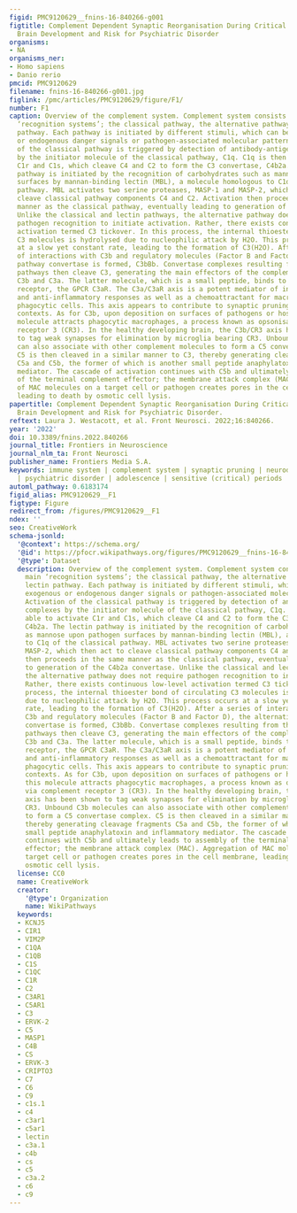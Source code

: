 ```yaml
---
figid: PMC9120629__fnins-16-840266-g001
figtitle: Complement Dependent Synaptic Reorganisation During Critical Periods of
  Brain Development and Risk for Psychiatric Disorder
organisms:
- NA
organisms_ner:
- Homo sapiens
- Danio rerio
pmcid: PMC9120629
filename: fnins-16-840266-g001.jpg
figlink: /pmc/articles/PMC9120629/figure/F1/
number: F1
caption: Overview of the complement system. Complement system consists of three main
  ‘recognition systems’; the classical pathway, the alternative pathway, the lectin
  pathway. Each pathway is initiated by different stimuli, which can be either exogenous
  or endogenous danger signals or pathogen-associated molecular patterns. Activation
  of the classical pathway is triggered by detection of antibody-antigen complexes
  by the initiator molecule of the classical pathway, C1q. C1q is then able to activate
  C1r and C1s, which cleave C4 and C2 to form the C3 convertase, C4b2a. The lectin
  pathway is initiated by the recognition of carbohydrates such as mannose upon pathogen
  surfaces by mannan-binding lectin (MBL), a molecule homologous to C1q of the classical
  pathway. MBL activates two serine proteases, MASP-1 and MASP-2, which then act to
  cleave classical pathway components C4 and C2. Activation then proceeds in the same
  manner as the classical pathway, eventually leading to generation of the C4b2a convertase.
  Unlike the classical and lectin pathways, the alternative pathway does not require
  pathogen recognition to initiate activation. Rather, there exists continuous low-level
  activation termed C3 tickover. In this process, the internal thioester bond of circulating
  C3 molecules is hydrolysed due to nucleophilic attack by H2O. This process occurs
  at a slow yet constant rate, leading to the formation of C3(H2O). After a series
  of interactions with C3b and regulatory molecules (Factor B and Factor D), the alternative
  pathway convertase is formed, C3bBb. Convertase complexes resulting from these distinct
  pathways then cleave C3, generating the main effectors of the complement system;
  C3b and C3a. The latter molecule, which is a small peptide, binds to its canonical
  receptor, the GPCR C3aR. The C3a/C3aR axis is a potent mediator of inflammatory
  and anti-inflammatory responses as well as a chemoattractant for macrophages and
  phagocytic cells. This axis appears to contribute to synaptic pruning in neurodegenerative
  contexts. As for C3b, upon deposition on surfaces of pathogens or host cells, this
  molecule attracts phagocytic macrophages, a process known as opsonisation, via complement
  receptor 3 (CR3). In the healthy developing brain, the C3b/CR3 axis has been shown
  to tag weak synapses for elimination by microglia bearing CR3. Unbound C3b molecules
  can also associate with other complement molecules to form a C5 convertase complex.
  C5 is then cleaved in a similar manner to C3, thereby generating cleavage fragments
  C5a and C5b, the former of which is another small peptide anaphylatoxin and inflammatory
  mediator. The cascade of activation continues with C5b and ultimately leads to assembly
  of the terminal complement effector; the membrane attack complex (MAC). Aggregation
  of MAC molecules on a target cell or pathogen creates pores in the cell membrane,
  leading to death by osmotic cell lysis.
papertitle: Complement Dependent Synaptic Reorganisation During Critical Periods of
  Brain Development and Risk for Psychiatric Disorder.
reftext: Laura J. Westacott, et al. Front Neurosci. 2022;16:840266.
year: '2022'
doi: 10.3389/fnins.2022.840266
journal_title: Frontiers in Neuroscience
journal_nlm_ta: Front Neurosci
publisher_name: Frontiers Media S.A.
keywords: immune system | complement system | synaptic pruning | neurodevelopment
  | psychiatric disorder | adolescence | sensitive (critical) periods
automl_pathway: 0.6183174
figid_alias: PMC9120629__F1
figtype: Figure
redirect_from: /figures/PMC9120629__F1
ndex: ''
seo: CreativeWork
schema-jsonld:
  '@context': https://schema.org/
  '@id': https://pfocr.wikipathways.org/figures/PMC9120629__fnins-16-840266-g001.html
  '@type': Dataset
  description: Overview of the complement system. Complement system consists of three
    main ‘recognition systems’; the classical pathway, the alternative pathway, the
    lectin pathway. Each pathway is initiated by different stimuli, which can be either
    exogenous or endogenous danger signals or pathogen-associated molecular patterns.
    Activation of the classical pathway is triggered by detection of antibody-antigen
    complexes by the initiator molecule of the classical pathway, C1q. C1q is then
    able to activate C1r and C1s, which cleave C4 and C2 to form the C3 convertase,
    C4b2a. The lectin pathway is initiated by the recognition of carbohydrates such
    as mannose upon pathogen surfaces by mannan-binding lectin (MBL), a molecule homologous
    to C1q of the classical pathway. MBL activates two serine proteases, MASP-1 and
    MASP-2, which then act to cleave classical pathway components C4 and C2. Activation
    then proceeds in the same manner as the classical pathway, eventually leading
    to generation of the C4b2a convertase. Unlike the classical and lectin pathways,
    the alternative pathway does not require pathogen recognition to initiate activation.
    Rather, there exists continuous low-level activation termed C3 tickover. In this
    process, the internal thioester bond of circulating C3 molecules is hydrolysed
    due to nucleophilic attack by H2O. This process occurs at a slow yet constant
    rate, leading to the formation of C3(H2O). After a series of interactions with
    C3b and regulatory molecules (Factor B and Factor D), the alternative pathway
    convertase is formed, C3bBb. Convertase complexes resulting from these distinct
    pathways then cleave C3, generating the main effectors of the complement system;
    C3b and C3a. The latter molecule, which is a small peptide, binds to its canonical
    receptor, the GPCR C3aR. The C3a/C3aR axis is a potent mediator of inflammatory
    and anti-inflammatory responses as well as a chemoattractant for macrophages and
    phagocytic cells. This axis appears to contribute to synaptic pruning in neurodegenerative
    contexts. As for C3b, upon deposition on surfaces of pathogens or host cells,
    this molecule attracts phagocytic macrophages, a process known as opsonisation,
    via complement receptor 3 (CR3). In the healthy developing brain, the C3b/CR3
    axis has been shown to tag weak synapses for elimination by microglia bearing
    CR3. Unbound C3b molecules can also associate with other complement molecules
    to form a C5 convertase complex. C5 is then cleaved in a similar manner to C3,
    thereby generating cleavage fragments C5a and C5b, the former of which is another
    small peptide anaphylatoxin and inflammatory mediator. The cascade of activation
    continues with C5b and ultimately leads to assembly of the terminal complement
    effector; the membrane attack complex (MAC). Aggregation of MAC molecules on a
    target cell or pathogen creates pores in the cell membrane, leading to death by
    osmotic cell lysis.
  license: CC0
  name: CreativeWork
  creator:
    '@type': Organization
    name: WikiPathways
  keywords:
  - KCNJ5
  - CIR1
  - VIM2P
  - C1QA
  - C1QB
  - C1S
  - C1QC
  - C1R
  - C2
  - C3AR1
  - C5AR1
  - C3
  - ERVK-2
  - C5
  - MASP1
  - C4B
  - CS
  - ERVK-3
  - CRIPTO3
  - C7
  - C6
  - C9
  - c1s.1
  - c4
  - c3ar1
  - c5ar1
  - lectin
  - c3a.1
  - c4b
  - cs
  - c5
  - c3a.2
  - c6
  - c9
---
```

